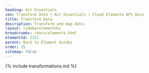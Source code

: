 ```yaml
---
heading: Act Essentials
seo: Transform Data | Act Essentials | Cloud Elements API Docs
title: Transform Data
description: Transform and map data.
layout: sidebarelementdoc
breadcrumbs: /docs/elements.html
elementId: 1251
parent: Back to Element Guides
order: 25
sitemap: false
---
```


{% include transformations.md %}
